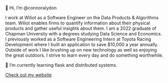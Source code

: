 👋 Hi, I’m @connoralydon

I work at Wiliot as a Software Engineer on the Data Products & Algorithms team. Wiliot enables firms to quantify information about their physical products and gather useful insights about them. I am a 2022 graduate of Chapman University with a degrees studying Data Science and Economics. I previously worked as a Software Engineering Intern at Toyota Racing Development where I built an application to save $10,000 a year annually. Outside of work I like brushing up on new technology as well as enjoying the great outdoors. I strive to learn every day and do something worthwhile.

🌱 I’m currently learning flask and distributed systems.

[Check out my website](connoralydon.biz)

<!---
connoralydon/connoralydon is a ✨ special ✨ repository because its `README.md` (this file) appears on your GitHub profile.
You can click the Preview link to take a look at your changes.
--->
